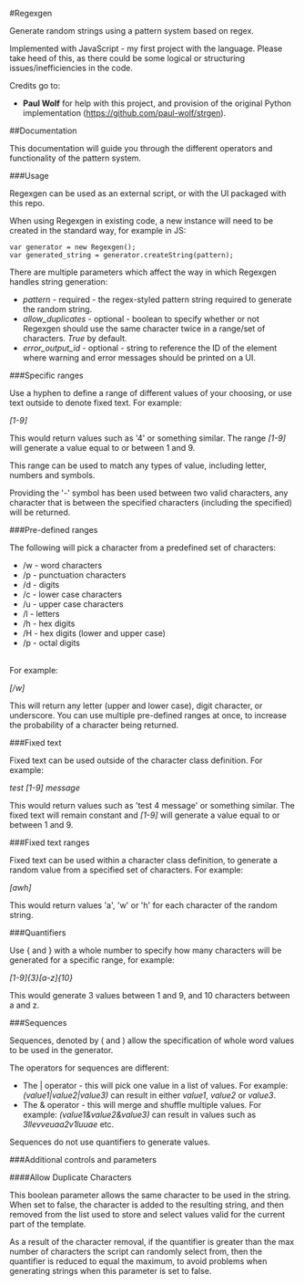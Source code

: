 #Regexgen

Generate random strings using a pattern system based on regex.

Implemented with JavaScript - my first project with the language. Please take heed of this, as there could be some logical or structuring issues/inefficiencies in the code.

Credits go to:
- **Paul Wolf** for help with this project, and provision of the original Python implementation (https://github.com/paul-wolf/strgen).

##Documentation

This documentation will guide you through the different operators and functionality of the pattern system.

###Usage

Regexgen can be used as an external script, or with the UI packaged with this repo.

When using Regexgen in existing code, a new instance will need to be created in the standard way, for example in JS:

~~~~
var generator = new Regexgen();
var generated_string = generator.createString(pattern);
~~~~

There are multiple parameters which affect the way in which Regexgen handles string generation:

- *pattern* - required - the regex-styled pattern string required to generate the random string.
- *allow_duplicates* - optional - boolean to specify whether or not Regexgen should use the same character twice in a range/set of characters. *True* by default.
- *error_output_id* - optional - string to reference the ID of the element where warning and error messages should be printed on a UI.

###Specific ranges

Use a hyphen to define a range of different values of your choosing, or use text outside to denote fixed text. For example:

*[1-9]*

This would return values such as '4' or something similar. The range *[1-9]* will generate a value equal to or between 1 and 9.

This range can be used to match any types of value, including letter, numbers and symbols. 

Providing the '-' symbol has been used between two valid characters, any character that is between the specified characters (including the specified) will be returned.

###Pre-defined ranges

The following will pick a character from a predefined set of characters:

- /w - word characters</li>
- /p - punctuation characters</li>
- /d - digits</li>
- /c - lower case characters</li>
- /u - upper case characters</li>
- /l - letters</li>
- /h - hex digits</li>
- /H - hex digits (lower and upper case)</li>
- /p - octal digits</li><br>

For example:

*[/w]*

This will return any letter (upper and lower case), digit character, or underscore. You can use multiple pre-defined ranges at once, to increase the probability of a character being returned.

###Fixed text

Fixed text can be used outside of the character class definition. For example:

*test [1-9] message*

This would return values such as 'test 4 message' or something similar. The fixed text will remain constant and *[1-9]* will generate a value equal to or between 1 and 9.

###Fixed text ranges

Fixed text can be used within a character class definition, to generate a random value from a specified set of characters. For example:

*[awh]*

This would return values 'a', 'w' or 'h' for each character of the random string.

###Quantifiers

Use { and } with a whole number to specify how many characters will be generated for a specific range, for example:

*[1-9]{3}[a-z]{10}*

This would generate 3 values between 1 and 9, and 10 characters between a and z.

###Sequences

Sequences, denoted by ( and ) allow the specification of whole word values to be used in the generator.

The operators for sequences are different:

- The | operator - this will pick one value in a list of values.
  For example: *(value1|value2|value3)* can result in either *value1*, *value2* or *value3*.
- The & operator - this will merge and shuffle multiple values.
  For example: *(value1&value2&value3)* can result in values such as *3llevveuaa2v1luuae* etc.

Sequences do not use quantifiers to generate values.

###Additional controls and parameters

####Allow Duplicate Characters

This boolean parameter allows the same character to be used in the string. When set to false, the character is added to the resulting string, and then removed from the list used to store and select values valid for the current part of the template.

As a result of the character removal, if the quantifier is greater than the max number of characters the script can randomly select from, then the quantifier is reduced to equal the maximum, to avoid problems when generating strings when this parameter is set to false.
